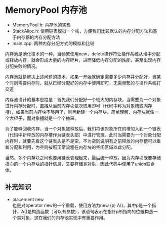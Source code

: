 # MemoryPool 内存池

- MemoryPool.h: 内存池的实现
- StackAlloc.h: 使用链表模拟一个栈，方便我们比较默认的内存分配方法和基于内存器的内存分配方法
- main.cpp: 两种内存分配方式的模拟和比较

内存池是池化技术的一种，当频繁使用new，delete操作符让操作系统从堆中分配或释放内存，就会形成大量的内存碎片，进而降低内存分配的性能，甚至出现内存分配失败的情况。<br>

内存池就是解决上述问题的技术，如果一开始就确定需要多少内存并分配好，当某个时刻需要内存时，就从已经分配好的内存中使用即可，无需频繁的与操作系统打交道<br>

内存池设计的基本思路是：首先我们分配好一个较大的内存块，当需要为一个对象进行内存分配时，直接从当前内存块依次取用即可（代码中称为对象槽或内存槽），如果当前内存块不够用了，则再新建一个内存块。简单理解，内存块就像一个大柜子，而对象槽就是一个个抽屉。<br>

为了能够回收内存，当一个对象被释放后，我们将该对象所在的槽加入到一个链表（代码中新释放的内存槽作为链表头部）中进行管理。此时当需要为一个对象分配内存时，就要先看这个链表头是不是空，不为空则说明有之前释放的内存槽可以重新分配和利用，为空则按照正常流程在内存块的空闲区域以此分配。<br>

当然，多个内存块之间也要用链表管理起来，最后统一释放。因为内存块既要存储指向前一个内存块的指针信息，又要存储类对象，因此代码中使用了union联合体。<br>

## 补充知识
- placement new <br>
也是对operator new的一个重载，使用方法为new (p) A()，其中p是一个指针，A()是构造函数（可以有参数），该语句表示在指针p所指向的位置构造一个类对象，这在我们的内存池实现中有重要作用。
